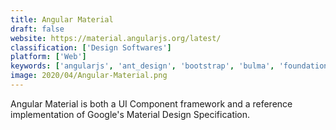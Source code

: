 ```yaml
---
title: Angular Material
draft: false 
website: https://material.angularjs.org/latest/
classification: ['Design Softwares']
platform: ['Web']
keywords: ['angularjs', 'ant_design', 'bootstrap', 'bulma', 'foundation', 'html5_boilerplate', 'material_bread', 'material_design', 'material_design_lite', 'material-ui', 'metro_ui_css', 'polymer', 'purecss', 'semantic_ui', 'spectre.css', 'uikit', 'vue.js', 'vuesax', 'vuetify']
image: 2020/04/Angular-Material.png
---
```

Angular Material is both a UI Component framework and a reference implementation of Google's Material Design Specification.